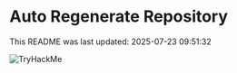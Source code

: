 # Auto Regenerate Repository

This README was last updated: 2025-07-23 09:51:32

 ![TryHackMe](https://tryhackme.com/badge/533634)